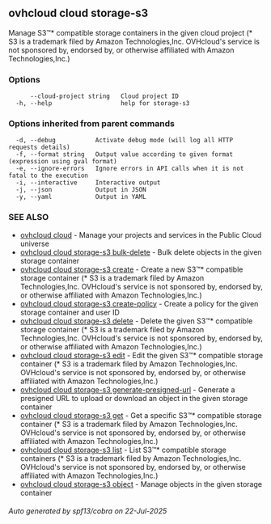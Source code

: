 ## ovhcloud cloud storage-s3

Manage S3™* compatible storage containers in the given cloud project (* S3 is a trademark filed by Amazon Technologies,Inc. OVHcloud's service is not sponsored by, endorsed by, or otherwise affiliated with Amazon Technologies,Inc.)

### Options

```
      --cloud-project string   Cloud project ID
  -h, --help                   help for storage-s3
```

### Options inherited from parent commands

```
  -d, --debug           Activate debug mode (will log all HTTP requests details)
  -f, --format string   Output value according to given format (expression using gval format)
  -e, --ignore-errors   Ignore errors in API calls when it is not fatal to the execution
  -i, --interactive     Interactive output
  -j, --json            Output in JSON
  -y, --yaml            Output in YAML
```

### SEE ALSO

* [ovhcloud cloud](ovhcloud_cloud.md)	 - Manage your projects and services in the Public Cloud universe
* [ovhcloud cloud storage-s3 bulk-delete](ovhcloud_cloud_storage-s3_bulk-delete.md)	 - Bulk delete objects in the given storage container
* [ovhcloud cloud storage-s3 create](ovhcloud_cloud_storage-s3_create.md)	 - Create a new S3™* compatible storage container (* S3 is a trademark filed by Amazon Technologies,Inc. OVHcloud's service is not sponsored by, endorsed by, or otherwise affiliated with Amazon Technologies,Inc.)
* [ovhcloud cloud storage-s3 create-policy](ovhcloud_cloud_storage-s3_create-policy.md)	 - Create a policy for the given storage container and user ID
* [ovhcloud cloud storage-s3 delete](ovhcloud_cloud_storage-s3_delete.md)	 - Delete the given S3™* compatible storage container (* S3 is a trademark filed by Amazon Technologies,Inc. OVHcloud's service is not sponsored by, endorsed by, or otherwise affiliated with Amazon Technologies,Inc.)
* [ovhcloud cloud storage-s3 edit](ovhcloud_cloud_storage-s3_edit.md)	 - Edit the given S3™* compatible storage container (* S3 is a trademark filed by Amazon Technologies,Inc. OVHcloud's service is not sponsored by, endorsed by, or otherwise affiliated with Amazon Technologies,Inc.)
* [ovhcloud cloud storage-s3 generate-presigned-url](ovhcloud_cloud_storage-s3_generate-presigned-url.md)	 - Generate a presigned URL to upload or download an object in the given storage container
* [ovhcloud cloud storage-s3 get](ovhcloud_cloud_storage-s3_get.md)	 - Get a specific S3™* compatible storage container (* S3 is a trademark filed by Amazon Technologies,Inc. OVHcloud's service is not sponsored by, endorsed by, or otherwise affiliated with Amazon Technologies,Inc.)
* [ovhcloud cloud storage-s3 list](ovhcloud_cloud_storage-s3_list.md)	 - List S3™* compatible storage containers (* S3 is a trademark filed by Amazon Technologies,Inc. OVHcloud's service is not sponsored by, endorsed by, or otherwise affiliated with Amazon Technologies,Inc.)
* [ovhcloud cloud storage-s3 object](ovhcloud_cloud_storage-s3_object.md)	 - Manage objects in the given storage container

###### Auto generated by spf13/cobra on 22-Jul-2025
